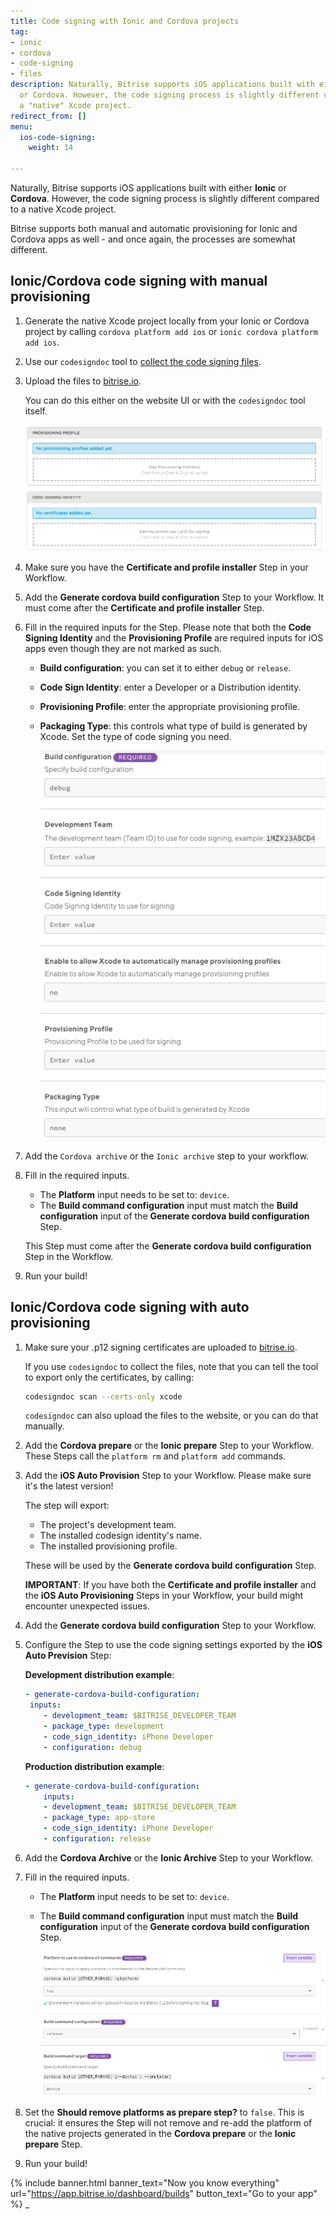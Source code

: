 ```yaml
---
title: Code signing with Ionic and Cordova projects
tag:
- ionic
- cordova
- code-signing
- files
description: Naturally, Bitrise supports iOS applications built with either Ionic
  or Cordova. However, the code signing process is slightly different compared to
  a "native" Xcode project.
redirect_from: []
menu:
  ios-code-signing:
    weight: 14

---
```

Naturally, Bitrise supports iOS applications built with either **Ionic** or **Cordova**. However, the code signing process is slightly different compared to a native Xcode project.

Bitrise supports both manual and automatic provisioning for Ionic and Cordova apps as well - and once again, the processes are somewhat different.

## Ionic/Cordova code signing with manual provisioning

1. Generate the native Xcode project locally from your Ionic or Cordova project by calling `cordova platform add ios` or `ionic cordova platform add ios`.
2. Use our `codesigndoc` tool to [collect the code signing files](https://devcenter.bitrise.io/code-signing/ios-code-signing/collecting-files-with-codesigndoc/).
3. Upload the files to [bitrise.io](https://www.bitrise.io).

   You can do this either on the website UI or with the `codesigndoc` tool itself.

   ![Screenshot](/img/code-signing/ios-code-signing/provisioning-and-certificate-upload.png)
4. Make sure you have the **Certificate and profile installer** Step in your Workflow.
5. Add the **Generate cordova build configuration** Step to your Workflow. 
   It must come after the **Certificate and profile installer** Step.
6. Fill in the required inputs for the Step. 
   Please note that both the **Code Signing Identity** and the **Provisioning Profile** are required inputs for iOS apps even though they are not marked as such. 
   * **Build configuration**: you can set it to either `debug` or `release`.
   * **Code Sign Identity**: enter a Developer or a Distribution identity.
   * **Provisioning Profile**: enter the appropriate provisioning profile.
   * **Packaging Type**: this controls what type of build is generated by Xcode. Set the type of code signing you need.

     ![](/img/generate-cordova-build-config-1.png)
7. Add the `Cordova archive` or the `Ionic archive` step to your workflow.
8. Fill in the required inputs.
   * The **Platform** input needs to be set to: `device`.
   * The **Build command configuration** input must match the **Build configuration** input of the **Generate cordova build configuration** Step.

   This Step must come after the **Generate cordova build configuration** Step in the Workflow.
9. Run your build!

## Ionic/Cordova code signing with auto provisioning

1. Make sure your .p12 signing certificates are uploaded to [bitrise.io](https://www.bitrise.io).

   If you use `codesigndoc` to collect the files, note that you can tell the tool to export only the certificates, by calling:

   ``` bash
   codesigndoc scan --certs-only xcode
   ```

   `codesigndoc` can also upload the files to the website, or you can do that manually.
2. Add the **Cordova prepare** or the **Ionic prepare** Step to your Workflow. These Steps call the `platform rm` and `platform add` commands.
3. Add the **iOS Auto Provision** Step to your Workflow. Please make sure it's the latest version!

   The step will export:
   * The project's development team.
   * The installed codesign identity's name.
   * The installed provisioning profile.

   These will be used by the **Generate cordova build configuration** Step.

   **IMPORTANT**: If you have both the **Certificate and profile installer** and the **iOS Auto Provisioning** Steps in your Workflow, your build might encounter unexpected issues.
4. Add the **Generate cordova build configuration** Step to your Workflow. 
5. Configure the Step to use the code signing settings exported by the **iOS Auto Prevision** Step:

   **Development distribution example**:

   ```yaml
   - generate-cordova-build-configuration:
   	inputs:
       - development_team: $BITRISE_DEVELOPER_TEAM 
       - package_type: development 
       - code_sign_identity: iPhone Developer
       - configuration: debug
   ```

   **Production distribution example**:

   ```yaml 
   - generate-cordova-build-configuration:
       inputs:
       - development_team: $BITRISE_DEVELOPER_TEAM 
       - package_type: app-store 
       - code_sign_identity: iPhone Developer
       - configuration: release
   ```
5. Add the **Cordova Archive** or the **Ionic Archive** Step to your Workflow.
6. Fill in the required inputs.
   * The **Platform** input needs to be set to: `device`.
   * The **Build command configuration** input must match the **Build configuration** input of the **Generate cordova build configuration** Step.

     ![](/img/cordova-archive-2.png)
7. Set the **Should remove platforms as prepare step?** to `false`. 
   This is crucial: it ensures the Step will not remove and re-add the platform of the native projects generated in the **Cordova prepare** or the **Ionic prepare** Step.
8. Run your build!

{% include banner.html banner_text="Now you know everything" url="https://app.bitrise.io/dashboard/builds" button_text="Go to your app" %}
_